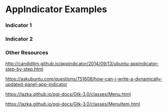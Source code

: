 # AppIndicator Examples

### Indicator 1


### Indicator 2



### Other Resources
http://candidtim.github.io/appindicator/2014/09/13/ubuntu-appindicator-step-by-step.html

https://askubuntu.com/questions/751608/how-can-i-write-a-dynamically-updated-panel-app-indicator

https://lazka.github.io/pgi-docs/Gtk-3.0/classes/Menu.html

https://lazka.github.io/pgi-docs/Gtk-3.0/classes/MenuItem.html
